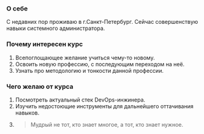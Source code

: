 ### О себе
С недавних пор проживаю в г.Санкт-Петербург. Сейчас совершенствую навыки системного администратора.
### Почему интересен курс
1. Всепоглощающее желание учиться чему-то новому.
2. Освоить новую профессию, с последующим переходом на неё.
3. Узнать про методологию и тонкости данной профессии.
### Чего желаю от курса
1. Посмотреть актуальный стек DevOps-инжинера.
2. Изучить недостоющие инструменты для дальнейшего оттачивания навыков.
3. > Мудрый не тот, кто знает многое, а тот, кто знает нужное.
